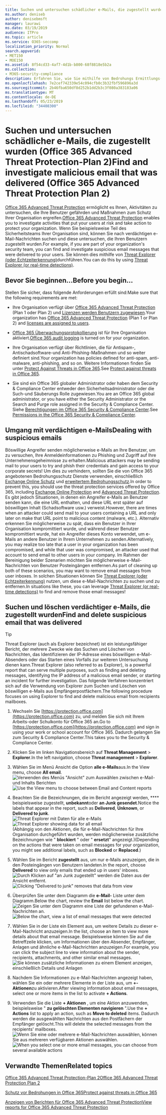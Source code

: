 ```yaml
---
title: Suchen und untersuchen schädlicher e-Mails, die zugestellt wurden (Office 365 Untersuchung und Reaktion auf Bedrohungen
ms.author: deniseb
author: denisebmsft
manager: laurawi
ms.date: 03/19/2019
audience: ITPro
ms.topic: article
ms.service: O365-seccomp
localization_priority: Normal
search.appverid:
- MET150
- MOE150
ms.assetid: 8f54cd33-4af7-4d1b-b800-68f8818e5b2a
ms.collection:
- M365-security-compliance
description: Erfahren Sie, wie Sie mithilfe von Bedrohungs Ermittlungs-und-Antwortfunktionen böswillige e-Mails suchen und untersuchen.
ms.openlocfilehash: 7e2cef742339e54c094cfb0c3b32fbf596896a3d
ms.sourcegitcommit: 2b46fba650df8d252b1dd2b3c3f080a383183a06
ms.translationtype: MT
ms.contentlocale: de-DE
ms.lasthandoff: 05/23/2019
ms.locfileid: "34408300"
---
```

# <a name="find-and-investigate-malicious-email-that-was-delivered-office-365-advanced-threat-protection-plan-2"></a><span data-ttu-id="0beda-103">Suchen und untersuchen schädlicher e-Mails, die zugestellt wurden (Office 365 Advanced Threat Protection-Plan 2)</span><span class="sxs-lookup"><span data-stu-id="0beda-103">Find and investigate malicious email that was delivered (Office 365 Advanced Threat Protection Plan 2)</span></span>

<span data-ttu-id="0beda-104">[Office 365 Advanced Threat Protection](office-365-atp.md) ermöglicht es Ihnen, Aktivitäten zu untersuchen, die Ihre Benutzer gefährden und Maßnahmen zum Schutz Ihrer Organisation ergreifen.</span><span class="sxs-lookup"><span data-stu-id="0beda-104">[Office 365 Advanced Threat Protection](office-365-atp.md) enables you to investigate activities that put your users at risk and take action to protect your organization.</span></span> <span data-ttu-id="0beda-105">Wenn Sie beispielsweise Teil des Sicherheitsteams Ihrer Organisation sind, können Sie nach verdächtigen e-Mail-Nachrichten suchen und diese untersuchen, die Ihren Benutzern zugestellt wurden.</span><span class="sxs-lookup"><span data-stu-id="0beda-105">For example, if you are part of your organization's security team, you can find and investigate suspicious email messages that were delivered to your users.</span></span> <span data-ttu-id="0beda-106">Sie können dies mithilfe von [Threat Explorer (oder Echtzeiterkennung)](threat-explorer.md)durchführen.</span><span class="sxs-lookup"><span data-stu-id="0beda-106">You can do this by using [Threat Explorer (or real-time detections)](threat-explorer.md).</span></span>
  
## <a name="before-you-begin"></a><span data-ttu-id="0beda-107">Bevor Sie beginnen...</span><span class="sxs-lookup"><span data-stu-id="0beda-107">Before you begin...</span></span>

<span data-ttu-id="0beda-108">Stellen Sie sicher, dass folgende Anforderungen erfüllt sind:</span><span class="sxs-lookup"><span data-stu-id="0beda-108">Make sure that the following requirements are met:</span></span>
  
- <span data-ttu-id="0beda-109">Ihre Organisation verfügt über [Office 365 Advanced Threat Protection](office-365-atp.md) (Plan 1 oder Plan 2) und [Lizenzen werden Benutzern zugewiesen](https://docs.microsoft.com/en-us/office365/admin/subscriptions-and-billing/assign-licenses-to-users).</span><span class="sxs-lookup"><span data-stu-id="0beda-109">Your organization has [Office 365 Advanced Threat Protection](office-365-atp.md) (Plan 1 or Plan 2) and [licenses are assigned to users](https://docs.microsoft.com/en-us/office365/admin/subscriptions-and-billing/assign-licenses-to-users).</span></span>
    
- <span data-ttu-id="0beda-110">[Office 365 Überwachungsprotokollierung](turn-audit-log-search-on-or-off.md) ist für Ihre Organisation aktiviert.</span><span class="sxs-lookup"><span data-stu-id="0beda-110">[Office 365 audit logging](turn-audit-log-search-on-or-off.md) is turned on for your organization.</span></span> 
    
- <span data-ttu-id="0beda-111">Ihre Organisation verfügt über Richtlinien, die für Antispam-, Antischadsoftware-und Anti-Phishing-Maßnahmen und so weiter definiert sind.</span><span class="sxs-lookup"><span data-stu-id="0beda-111">Your organization has policies defined for anti-spam, anti-malware, anti-phishing, and so on.</span></span> <span data-ttu-id="0beda-112">Weitere Informationen finden Sie unter [Protect Against Threats in Office 365](protect-against-threats.md).</span><span class="sxs-lookup"><span data-stu-id="0beda-112">See [Protect against threats in Office 365](protect-against-threats.md).</span></span>
    
- <span data-ttu-id="0beda-113">Sie sind ein Office 365 globaler Administrator oder haben dem Security &amp; Compliance Center entweder den Sicherheitsadministrator oder die Such-und Säuberungs Rolle zugewiesen.</span><span class="sxs-lookup"><span data-stu-id="0beda-113">You are an Office 365 global administrator, or you have either the Security Administrator or the Search and Purge role assigned in the Security &amp; Compliance Center.</span></span> <span data-ttu-id="0beda-114">Siehe [Berechtigungen im Office 365 Security &amp; Compliance Center](permissions-in-the-security-and-compliance-center.md).</span><span class="sxs-lookup"><span data-stu-id="0beda-114">See [Permissions in the Office 365 Security &amp; Compliance Center](permissions-in-the-security-and-compliance-center.md).</span></span>
    
## <a name="dealing-with-suspicious-emails"></a><span data-ttu-id="0beda-115">Umgang mit verdächtigen e-Mails</span><span class="sxs-lookup"><span data-stu-id="0beda-115">Dealing with suspicious emails</span></span>

<span data-ttu-id="0beda-116">Böswillige Angreifer senden möglicherweise e-Mails an Ihre Benutzer, um zu versuchen, Ihre Anmeldeinformationen zu Phishing und Zugriff auf Ihre Unternehmensgeheimnisse zu erhalten.</span><span class="sxs-lookup"><span data-stu-id="0beda-116">Malicious attackers may be sending mail to your users to try and phish their credentials and gain access to your corporate secrets!</span></span> <span data-ttu-id="0beda-117">Um dies zu verhindern, sollten Sie die von Office 365 angebotenen Bedrohungsschutz Dienste verwenden, einschließlich [Exchange Online Schutz](eop/exchange-online-protection-overview.md) und [erweitertem Bedrohungsschutz](office-365-atp.md).</span><span class="sxs-lookup"><span data-stu-id="0beda-117">In order to prevent this, you should use the threat protection services offered by Office 365, including [Exchange Online Protection](eop/exchange-online-protection-overview.md) and [Advanced Threat Protection](office-365-atp.md).</span></span> <span data-ttu-id="0beda-118">Es gibt jedoch Situationen, in denen ein Angreifer e-Mails an Benutzer senden kann, die eine URL enthalten, und diese URL erst später auf böswilligen Inhalt (Schadsoftware usw.) verweist.</span><span class="sxs-lookup"><span data-stu-id="0beda-118">However, there are times when an attacker could send mail to your users containing a URL and only later on make that URL point to malicious content (malware, etc.).</span></span> <span data-ttu-id="0beda-119">Alternativ erkennen Sie möglicherweise zu spät, dass ein Benutzer in Ihrer Organisation kompromittiert wurde, und während dieser Benutzer kompromittiert wurde, hat ein Angreifer dieses Konto verwendet, um e-Mails an andere Benutzer in Ihrem Unternehmen zu senden.</span><span class="sxs-lookup"><span data-stu-id="0beda-119">Alternatively, you may realize too late that a user in your organization has been compromised, and while that user was compromised, an attacker used that account to send email to other users in your company.</span></span> <span data-ttu-id="0beda-120">Im Rahmen der Bereinigung beider Szenarien möchten Sie möglicherweise e-Mail-Nachrichten von Benutzer Posteingängen entfernen.</span><span class="sxs-lookup"><span data-stu-id="0beda-120">As part of cleaning up both of these scenarios, you may want to remove email messages from user inboxes.</span></span> <span data-ttu-id="0beda-121">In solchen Situationen können Sie [Threat Explorer (oder Echtzeiterkennung)](threat-explorer.md) nutzen, um diese e-Mail-Nachrichten zu suchen und zu entfernen.</span><span class="sxs-lookup"><span data-stu-id="0beda-121">In situations like these, you can leverage [Threat Explorer (or real-time detections)](threat-explorer.md) to find and remove those email messages!</span></span>
  
## <a name="find-and-delete-suspicious-email-that-was-delivered"></a><span data-ttu-id="0beda-122">Suchen und löschen verdächtiger e-Mails, die zugestellt wurden</span><span class="sxs-lookup"><span data-stu-id="0beda-122">Find and delete suspicious email that was delivered</span></span>

> [!TIP]
> <span data-ttu-id="0beda-123">Threat Explorer (auch als Explorer bezeichnet) ist ein leistungsfähiger Bericht, der mehrere Zwecke wie das Suchen und Löschen von Nachrichten, das Identifizieren der IP-Adresse eines böswilligen e-Mail-Absenders oder das Starten eines Vorfalls zur weiteren Untersuchung dienen kann.</span><span class="sxs-lookup"><span data-stu-id="0beda-123">Threat Explorer (also referred to as Explorer), is a powerful report that can serve multiple purposes, such as finding and deleting messages, identifying the IP address of a malicious email sender, or starting an incident for further investigation.</span></span> <span data-ttu-id="0beda-124">Das folgende Verfahren konzentriert sich auf die Verwendung von Explorer zum Suchen und Löschen von böswilligen e-Mails aus Empfängerpostfächern.</span><span class="sxs-lookup"><span data-stu-id="0beda-124">The following procedure focuses on using Explorer to find and delete malicious email from recipients mailboxes.</span></span> 
  
1. <span data-ttu-id="0beda-125">Wechseln Sie [https://protection.office.com](https://protection.office.com) zu, und melden Sie sich mit Ihrem Arbeits-oder Schulkonto für Office 365 an.</span><span class="sxs-lookup"><span data-stu-id="0beda-125">Go to [https://protection.office.com](https://protection.office.com) and sign in using your work or school account for Office 365.</span></span> <span data-ttu-id="0beda-126">Dadurch gelangen Sie zum Security &amp; Compliance Center.</span><span class="sxs-lookup"><span data-stu-id="0beda-126">This takes you to the Security &amp; Compliance Center.</span></span> 
    
2. <span data-ttu-id="0beda-127">Klicken Sie im linken Navigationsbereich auf **Threat Management** \> **Explorer**.</span><span class="sxs-lookup"><span data-stu-id="0beda-127">In the left navigation, choose **Threat management** \> **Explorer**.</span></span>
    
3. <span data-ttu-id="0beda-128">Wählen Sie im Menü Ansicht die Option **alle e-Mails**aus.</span><span class="sxs-lookup"><span data-stu-id="0beda-128">In the View menu, choose **All email**.</span></span><br/><span data-ttu-id="0beda-129">![Verwenden des Menüs "Ansicht" zum Auswählen zwischen e-Mail-und Inhalts Berichten](media/d39013ff-93b6-42f6-bee5-628895c251c2.png)</span><span class="sxs-lookup"><span data-stu-id="0beda-129">![Use the View menu to choose between Email and Content reports](media/d39013ff-93b6-42f6-bee5-628895c251c2.png)</span></span>
  
4. <span data-ttu-id="0beda-130">Beachten Sie die Bezeichnungen, die im Bericht angezeigt werden, \*\*\*\* beispielsweise zugestellt, **unbekannt**oder **an Junk gesendet**.</span><span class="sxs-lookup"><span data-stu-id="0beda-130">Notice the labels that appear in the report, such as **Delivered**, **Unknown**, or **Delivered to junk**.</span></span><br/><span data-ttu-id="0beda-131">![Threat Explorer mit Daten für alle e-Mails](media/208826ed-a85e-446f-b276-b5fdc312fbcb.png)</span><span class="sxs-lookup"><span data-stu-id="0beda-131">![Threat Explorer showing data for all email](media/208826ed-a85e-446f-b276-b5fdc312fbcb.png)</span></span><br/><span data-ttu-id="0beda-132">(Abhängig von den Aktionen, die für e-Mail-Nachrichten für Ihre Organisation durchgeführt wurden, werden möglicherweise zusätzliche Bezeichnungen wie " **blockiert** " oder " **ersetzt**" angezeigt.)</span><span class="sxs-lookup"><span data-stu-id="0beda-132">(Depending on the actions that were taken on email messages for your organization, you might see additional labels, such as **Blocked** or **Replaced**.)</span></span>
    
5. <span data-ttu-id="0beda-133">Wählen Sie im Bericht **zugestellt** aus, um nur e-Mails anzuzeigen, die in den Posteingängen von Benutzern landeten.</span><span class="sxs-lookup"><span data-stu-id="0beda-133">In the report, choose **Delivered** to view only emails that ended up in users' inboxes.</span></span><br/><span data-ttu-id="0beda-134">![Durch Klicken auf "an Junk zugestellt" werden die Daten aus der Ansicht entfernt.](media/e6fb2e47-461e-4f6f-8c65-c331bd858758.png)</span><span class="sxs-lookup"><span data-stu-id="0beda-134">![Clicking "Delivered to junk" removes that data from view](media/e6fb2e47-461e-4f6f-8c65-c331bd858758.png)</span></span>
  
6. <span data-ttu-id="0beda-135">Überprüfen Sie unter dem Diagramm die **e-Mail-** Liste unter dem Diagramm.</span><span class="sxs-lookup"><span data-stu-id="0beda-135">Below the chart, review the **Email** list below the chart.</span></span><br/><span data-ttu-id="0beda-136">![Zeigen Sie unter dem Diagramm eine Liste der gefundenen e-Mail-Nachrichten an.](media/dfb60590-1236-499d-97da-86c68621e2bc.png)</span><span class="sxs-lookup"><span data-stu-id="0beda-136">![Below the chart, view a list of email messages that were detected](media/dfb60590-1236-499d-97da-86c68621e2bc.png)</span></span>
  
7. <span data-ttu-id="0beda-137">Wählen Sie in der Liste ein Element aus, um weitere Details zu dieser e-Mail-Nachricht anzuzeigen.</span><span class="sxs-lookup"><span data-stu-id="0beda-137">In the list, choose an item to view more details about that email message.</span></span> <span data-ttu-id="0beda-138">Beispielsweise können Sie auf die Betreffzeile klicken, um Informationen über den Absender, Empfänger, Anlagen und ähnliche e-Mail-Nachrichten anzuzeigen.</span><span class="sxs-lookup"><span data-stu-id="0beda-138">For example, you can click the subject line to view information about the sender, recipients, attachments, and other similar email messages.</span></span><br/>![Sie können zusätzliche Informationen zu einem Element anzeigen, einschließlich Details und Anlagen](media/5a5707c3-d62a-4610-ae7b-900fff8708b2.png)
  
8. <span data-ttu-id="0beda-140">Nachdem Sie Informationen zu e-Mail-Nachrichten angezeigt haben, wählen Sie ein oder mehrere Elemente in der Liste aus, um **+-Aktionen**zu aktivieren.</span><span class="sxs-lookup"><span data-stu-id="0beda-140">After viewing information about email messages, select one or more items in the list to activate **+ Actions**.</span></span>
    
9. <span data-ttu-id="0beda-141">Verwenden Sie die Liste **+ Aktionen** , um eine Aktion anzuwenden, beispielsweise " **zu gelöschten Elementen navigieren** ".</span><span class="sxs-lookup"><span data-stu-id="0beda-141">Use the **+ Actions** list to apply an action, such as **Move to deleted** items.</span></span> <span data-ttu-id="0beda-142">Dadurch werden die ausgewählten Nachrichten aus den Postfächern der Empfänger gelöscht.</span><span class="sxs-lookup"><span data-stu-id="0beda-142">This will delete the selected messages from the recipients' mailboxes.</span></span><br/><span data-ttu-id="0beda-143">![Wenn Sie eine oder mehrere e-Mail-Nachrichten auswählen, können Sie aus mehreren verfügbaren Aktionen auswählen.](media/ef12e10c-60a7-4f66-8f76-68d77ae26de1.png)</span><span class="sxs-lookup"><span data-stu-id="0beda-143">![When you select one or more email messages, you can choose from several available actions](media/ef12e10c-60a7-4f66-8f76-68d77ae26de1.png)</span></span>
  
## <a name="related-topics"></a><span data-ttu-id="0beda-144">Verwandte Themen</span><span class="sxs-lookup"><span data-stu-id="0beda-144">Related topics</span></span>

[<span data-ttu-id="0beda-145">Office 365 Advanced Threat Protection-Plan 2</span><span class="sxs-lookup"><span data-stu-id="0beda-145">Office 365 Advanced Threat Protection Plan 2</span></span>](office-365-ti.md)
  
[<span data-ttu-id="0beda-146">Schutz vor Bedrohungen in Office 365</span><span class="sxs-lookup"><span data-stu-id="0beda-146">Protect against threats in Office 365</span></span>](protect-against-threats.md)
  
[<span data-ttu-id="0beda-147">Anzeigen von Berichten für Office 365 Advanced Threat Protection</span><span class="sxs-lookup"><span data-stu-id="0beda-147">View reports for Office 365 Advanced Threat Protection</span></span>](view-reports-for-atp.md)
  


